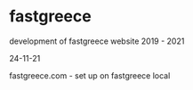# fastgreece
development of fastgreece website 2019 - 2021

24-11-21

fastgreece.com - set up on fastgreece local 
